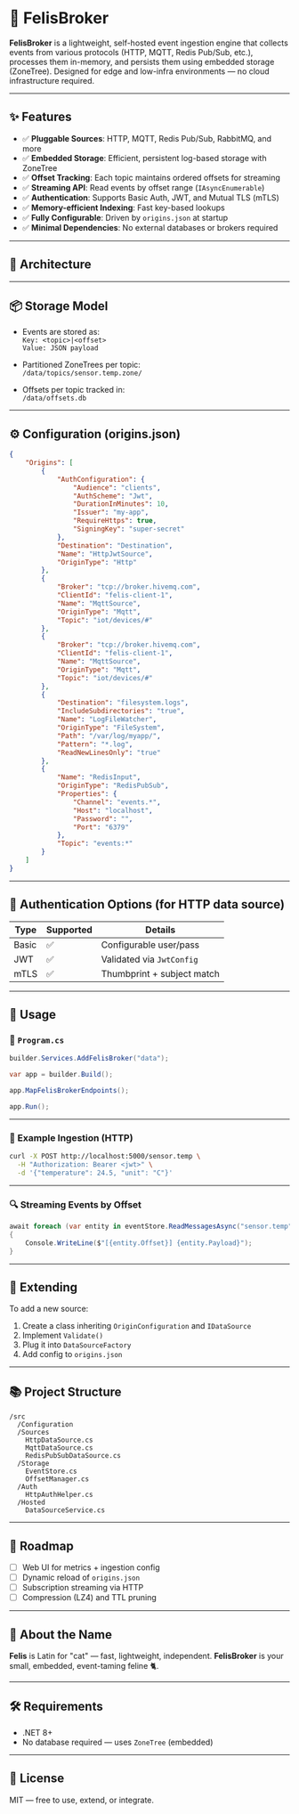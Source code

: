 
# 🚀 FelisBroker

**FelisBroker** is a lightweight, self-hosted event ingestion engine that collects events from various protocols (HTTP, MQTT, Redis Pub/Sub, etc.), processes them in-memory, and persists them using embedded storage (ZoneTree). Designed for edge and low-infra environments — no cloud infrastructure required.

---

## ✨ Features

- ✅ **Pluggable Sources**: HTTP, MQTT, Redis Pub/Sub, RabbitMQ, and more
- ✅ **Embedded Storage**: Efficient, persistent log-based storage with ZoneTree
- ✅ **Offset Tracking**: Each topic maintains ordered offsets for streaming
- ✅ **Streaming API**: Read events by offset range (`IAsyncEnumerable`)
- ✅ **Authentication**: Supports Basic Auth, JWT, and Mutual TLS (mTLS)
- ✅ **Memory-efficient Indexing**: Fast key-based lookups
- ✅ **Fully Configurable**: Driven by `origins.json` at startup
- ✅ **Minimal Dependencies**: No external databases or brokers required

---

## 🧱 Architecture


---

## 📦 Storage Model

- Events are stored as:  
  `Key: <topic>|<offset>`  
  `Value: JSON payload`

- Partitioned ZoneTrees per topic:  
  `/data/topics/sensor.temp.zone/`

- Offsets per topic tracked in:  
  `/data/offsets.db`

---

## ⚙️ Configuration (origins.json)

```json
{
    "Origins": [
        {
            "AuthConfiguration": {
                "Audience": "clients",
                "AuthScheme": "Jwt",
                "DurationInMinutes": 10,
                "Issuer": "my-app",
                "RequireHttps": true,
                "SigningKey": "super-secret"
            },
            "Destination": "Destination",
            "Name": "HttpJwtSource",
            "OriginType": "Http"
        },
        {
            "Broker": "tcp://broker.hivemq.com",
            "ClientId": "felis-client-1",
            "Name": "MqttSource",
            "OriginType": "Mqtt",
            "Topic": "iot/devices/#"
        },
        {
            "Broker": "tcp://broker.hivemq.com",
            "ClientId": "felis-client-1",
            "Name": "MqttSource",
            "OriginType": "Mqtt",
            "Topic": "iot/devices/#"
        },
        {
            "Destination": "filesystem.logs",
            "IncludeSubdirectories": "true",
            "Name": "LogFileWatcher",
            "OriginType": "FileSystem",
            "Path": "/var/log/myapp/",
            "Pattern": "*.log",
            "ReadNewLinesOnly": "true"
        },
        {
            "Name": "RedisInput",
            "OriginType": "RedisPubSub",
            "Properties": {
                "Channel": "events.*",
                "Host": "localhost",
                "Password": "",
                "Port": "6379"
            },
            "Topic": "events:*"
        }
    ]
}
```

---

## 🔐 Authentication Options (for HTTP data source)

| Type     | Supported | Details                     |
|----------|-----------|-----------------------------|
| Basic    | ✅        | Configurable user/pass      |
| JWT      | ✅        | Validated via `JwtConfig`   |
| mTLS     | ✅        | Thumbprint + subject match  |

---

## 🚀 Usage

### 📁 `Program.cs`

```csharp
builder.Services.AddFelisBroker("data");

var app = builder.Build();

app.MapFelisBrokerEndpoints();

app.Run();
```

---

### 🧪 Example Ingestion (HTTP)

```bash
curl -X POST http://localhost:5000/sensor.temp \
  -H "Authorization: Bearer <jwt>" \
  -d '{"temperature": 24.5, "unit": "C"}'
```

---

### 🔍 Streaming Events by Offset

```csharp
await foreach (var entity in eventStore.ReadMessagesAsync("sensor.temp", 0, 100))
{
    Console.WriteLine($"[{entity.Offset}] {entity.Payload}");
}
```

---

## 🧩 Extending

To add a new source:
1. Create a class inheriting `OriginConfiguration` and `IDataSource`
2. Implement `Validate()`
3. Plug it into `DataSourceFactory`
4. Add config to `origins.json`

---

## 📚 Project Structure

```
/src
  /Configuration
  /Sources
    HttpDataSource.cs
    MqttDataSource.cs
    RedisPubSubDataSource.cs
  /Storage
    EventStore.cs
    OffsetManager.cs
  /Auth
    HttpAuthHelper.cs
  /Hosted
    DataSourceService.cs
```

---

## 🧪 Roadmap

- [ ] Web UI for metrics + ingestion config
- [ ] Dynamic reload of `origins.json`
- [ ] Subscription streaming via HTTP
- [ ] Compression (LZ4) and TTL pruning

---

## 🐾 About the Name

**Felis** is Latin for "cat" — fast, lightweight, independent.
**FelisBroker** is your small, embedded, event-taming feline 🐈.

---

## 🛠️ Requirements

- .NET 8+
- No database required — uses `ZoneTree` (embedded)

---

## 📄 License

MIT — free to use, extend, or integrate.

